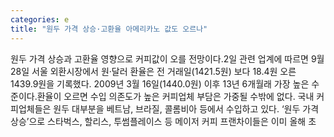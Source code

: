 ```yaml
---
categories: e
title: "원두 가격 상승·고환율 아메리카노 값도 오르나"
---
```

원두 가격 상승과 고환율 영향으로 커피값이 오를 전망이다.2일 관련 업계에 따르면 9월 28일 서울 외환시장에서 원·달러 환율은 전 거래일(1421.5원) 보다 18.4원 오른 1439.9원을 기록했다. 2009년 3월 16일(1440.0원) 이후 13년 6개월래 가장 높은 수준이다.환율이 오르면 수입 의존도가 높은 커피업체 부담은 가중될 수밖에 없다. 국내 커피업체들은 원두 대부분을 베트남, 브라질, 콜롬비아 등에서 수입하고 있다. ‘원두 가격 상승’으로 스타벅스, 할리스, 투썸플레이스 등 메이저 커피 프랜차이들은 이미 올해 초